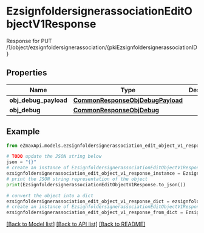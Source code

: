 # EzsignfoldersignerassociationEditObjectV1Response

Response for PUT /1/object/ezsignfoldersignerassociation/{pkiEzsignfoldersignerassociationID}

## Properties

Name | Type | Description | Notes
------------ | ------------- | ------------- | -------------
**obj_debug_payload** | [**CommonResponseObjDebugPayload**](CommonResponseObjDebugPayload.md) |  | 
**obj_debug** | [**CommonResponseObjDebug**](CommonResponseObjDebug.md) |  | [optional] 

## Example

```python
from eZmaxApi.models.ezsignfoldersignerassociation_edit_object_v1_response import EzsignfoldersignerassociationEditObjectV1Response

# TODO update the JSON string below
json = "{}"
# create an instance of EzsignfoldersignerassociationEditObjectV1Response from a JSON string
ezsignfoldersignerassociation_edit_object_v1_response_instance = EzsignfoldersignerassociationEditObjectV1Response.from_json(json)
# print the JSON string representation of the object
print(EzsignfoldersignerassociationEditObjectV1Response.to_json())

# convert the object into a dict
ezsignfoldersignerassociation_edit_object_v1_response_dict = ezsignfoldersignerassociation_edit_object_v1_response_instance.to_dict()
# create an instance of EzsignfoldersignerassociationEditObjectV1Response from a dict
ezsignfoldersignerassociation_edit_object_v1_response_from_dict = EzsignfoldersignerassociationEditObjectV1Response.from_dict(ezsignfoldersignerassociation_edit_object_v1_response_dict)
```
[[Back to Model list]](../README.md#documentation-for-models) [[Back to API list]](../README.md#documentation-for-api-endpoints) [[Back to README]](../README.md)


